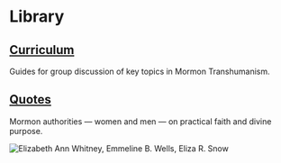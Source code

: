 # Library

## [Curriculum](/library/curriculum)

Guides for group discussion of key topics in Mormon Transhumanism.

## [Quotes](/library/quotes)

Mormon authorities — women and men — on practical faith and divine purpose.

![Elizabeth Ann Whitney, Emmeline B. Wells, Eliza R. Snow](assets/quotes/women/ElizaRSnowPresidency.jpg)
